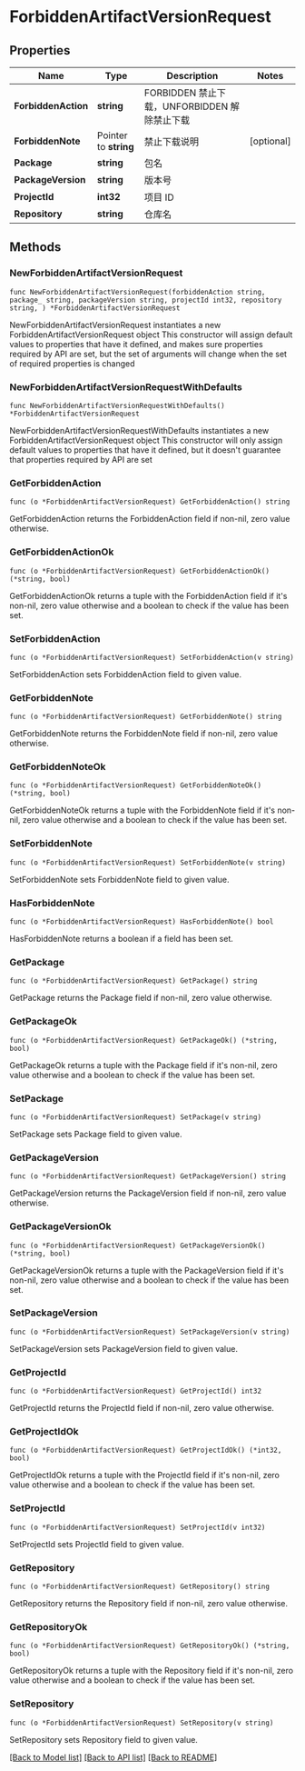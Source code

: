 # ForbiddenArtifactVersionRequest

## Properties

Name | Type | Description | Notes
------------ | ------------- | ------------- | -------------
**ForbiddenAction** | **string** | FORBIDDEN 禁止下载，UNFORBIDDEN 解除禁止下载 | 
**ForbiddenNote** | Pointer to **string** | 禁止下载说明 | [optional] 
**Package** | **string** | 包名 | 
**PackageVersion** | **string** | 版本号 | 
**ProjectId** | **int32** | 项目 ID | 
**Repository** | **string** | 仓库名 | 

## Methods

### NewForbiddenArtifactVersionRequest

`func NewForbiddenArtifactVersionRequest(forbiddenAction string, package_ string, packageVersion string, projectId int32, repository string, ) *ForbiddenArtifactVersionRequest`

NewForbiddenArtifactVersionRequest instantiates a new ForbiddenArtifactVersionRequest object
This constructor will assign default values to properties that have it defined,
and makes sure properties required by API are set, but the set of arguments
will change when the set of required properties is changed

### NewForbiddenArtifactVersionRequestWithDefaults

`func NewForbiddenArtifactVersionRequestWithDefaults() *ForbiddenArtifactVersionRequest`

NewForbiddenArtifactVersionRequestWithDefaults instantiates a new ForbiddenArtifactVersionRequest object
This constructor will only assign default values to properties that have it defined,
but it doesn't guarantee that properties required by API are set

### GetForbiddenAction

`func (o *ForbiddenArtifactVersionRequest) GetForbiddenAction() string`

GetForbiddenAction returns the ForbiddenAction field if non-nil, zero value otherwise.

### GetForbiddenActionOk

`func (o *ForbiddenArtifactVersionRequest) GetForbiddenActionOk() (*string, bool)`

GetForbiddenActionOk returns a tuple with the ForbiddenAction field if it's non-nil, zero value otherwise
and a boolean to check if the value has been set.

### SetForbiddenAction

`func (o *ForbiddenArtifactVersionRequest) SetForbiddenAction(v string)`

SetForbiddenAction sets ForbiddenAction field to given value.


### GetForbiddenNote

`func (o *ForbiddenArtifactVersionRequest) GetForbiddenNote() string`

GetForbiddenNote returns the ForbiddenNote field if non-nil, zero value otherwise.

### GetForbiddenNoteOk

`func (o *ForbiddenArtifactVersionRequest) GetForbiddenNoteOk() (*string, bool)`

GetForbiddenNoteOk returns a tuple with the ForbiddenNote field if it's non-nil, zero value otherwise
and a boolean to check if the value has been set.

### SetForbiddenNote

`func (o *ForbiddenArtifactVersionRequest) SetForbiddenNote(v string)`

SetForbiddenNote sets ForbiddenNote field to given value.

### HasForbiddenNote

`func (o *ForbiddenArtifactVersionRequest) HasForbiddenNote() bool`

HasForbiddenNote returns a boolean if a field has been set.

### GetPackage

`func (o *ForbiddenArtifactVersionRequest) GetPackage() string`

GetPackage returns the Package field if non-nil, zero value otherwise.

### GetPackageOk

`func (o *ForbiddenArtifactVersionRequest) GetPackageOk() (*string, bool)`

GetPackageOk returns a tuple with the Package field if it's non-nil, zero value otherwise
and a boolean to check if the value has been set.

### SetPackage

`func (o *ForbiddenArtifactVersionRequest) SetPackage(v string)`

SetPackage sets Package field to given value.


### GetPackageVersion

`func (o *ForbiddenArtifactVersionRequest) GetPackageVersion() string`

GetPackageVersion returns the PackageVersion field if non-nil, zero value otherwise.

### GetPackageVersionOk

`func (o *ForbiddenArtifactVersionRequest) GetPackageVersionOk() (*string, bool)`

GetPackageVersionOk returns a tuple with the PackageVersion field if it's non-nil, zero value otherwise
and a boolean to check if the value has been set.

### SetPackageVersion

`func (o *ForbiddenArtifactVersionRequest) SetPackageVersion(v string)`

SetPackageVersion sets PackageVersion field to given value.


### GetProjectId

`func (o *ForbiddenArtifactVersionRequest) GetProjectId() int32`

GetProjectId returns the ProjectId field if non-nil, zero value otherwise.

### GetProjectIdOk

`func (o *ForbiddenArtifactVersionRequest) GetProjectIdOk() (*int32, bool)`

GetProjectIdOk returns a tuple with the ProjectId field if it's non-nil, zero value otherwise
and a boolean to check if the value has been set.

### SetProjectId

`func (o *ForbiddenArtifactVersionRequest) SetProjectId(v int32)`

SetProjectId sets ProjectId field to given value.


### GetRepository

`func (o *ForbiddenArtifactVersionRequest) GetRepository() string`

GetRepository returns the Repository field if non-nil, zero value otherwise.

### GetRepositoryOk

`func (o *ForbiddenArtifactVersionRequest) GetRepositoryOk() (*string, bool)`

GetRepositoryOk returns a tuple with the Repository field if it's non-nil, zero value otherwise
and a boolean to check if the value has been set.

### SetRepository

`func (o *ForbiddenArtifactVersionRequest) SetRepository(v string)`

SetRepository sets Repository field to given value.



[[Back to Model list]](../README.md#documentation-for-models) [[Back to API list]](../README.md#documentation-for-api-endpoints) [[Back to README]](../README.md)


